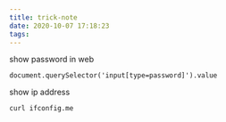 ```yaml
---
title: trick-note
date: 2020-10-07 17:18:23
tags:
---
```


show password in web
```
document.querySelector('input[type=password]').value
```

show ip address
```
curl ifconfig.me
```